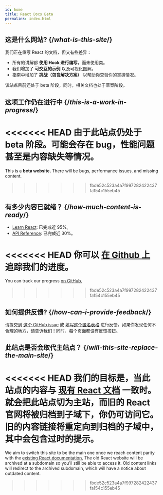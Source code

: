 ```yaml
---
id: home
title: React Docs Beta
permalink: index.html
---
```


<HomepageHero />

## 这是什么网站? {/*what-is-this-site*/}

我们正在重写 React 的文档，但又有些差异：

- 所有的讲解都 **使用 Hook 进行编写**，而未使用类。
- 我们增加了 **可交互的示例** 以及可视化图解。
- 指南中增加了 **挑战（包含解决方案）** 以帮助你查验你的掌握情况。

该站点目前还处于 beta 阶段，同时，相关文档也处于草案阶段。

## 这项工作仍在进行中 {/*this-is-a-work-in-progress*/}

<<<<<<< HEAD
由于此站点仍处于 **beta 阶段**。可能会存在 bug，性能问题甚至是内容缺失等情况。
=======
This is a **beta website.** There will be bugs, performance issues, and missing content.
>>>>>>> fbde52c523a4a7f997282422437fa154c155eb45

## 有多少内容已就绪？ {/*how-much-content-is-ready*/}

* [Learn React](/learn): 已完成近 95%。
* [API Reference](/apis): 已完成近 30%。

<<<<<<< HEAD
你可以 [在 Github 上](https://github.com/reactjs/reactjs.org/issues/3308) 追踪我们的进度。
=======
You can track our progress [on GitHub.](https://github.com/reactjs/reactjs.org/issues/3308)
>>>>>>> fbde52c523a4a7f997282422437fa154c155eb45

## 如何提供反馈? {/*how-can-i-provide-feedback*/}

请提交到 [这个 GitHub issue](https://github.com/reactjs/reactjs.org/issues/3308) 或 [填写这个匿名表格](https://www.surveymonkey.co.uk/r/Y6GH986) 进行反馈。如果你发现任何不合理的地方，请告诉我们！同时，每个页面都设有反馈按钮。

## 此站点是否会取代主站点？ {/*will-this-site-replace-the-main-site*/}

<<<<<<< HEAD
我们的目标是，当此站点的内容与 [现有 React 文档](https://reactjs.org/) 一致时。就会把此站点切为主站，而旧的 React 官网将被归档到子域下，你仍可访问它。旧的内容链接将重定向到归档的子域中，其中会包含过时的提示。
=======
We aim to switch this site to be the main one once we reach content parity with the [existing React documentation.](https://reactjs.org/) The old React website will be archived at a subdomain so you'll still be able to access it. Old content links will redirect to the archived subdomain, which will have a notice about outdated content.
>>>>>>> fbde52c523a4a7f997282422437fa154c155eb45
